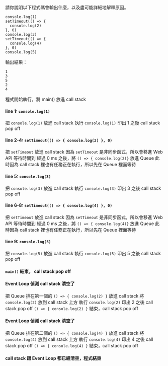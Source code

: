 請你說明以下程式碼會輸出什麼，以及盡可能詳細地解釋原因。

```
console.log(1)
setTimeout(() => {
  console.log(2)
}, 0)
console.log(3)
setTimeout(() => {
  console.log(4)
}, 0)
console.log(5)
```

輸出結果：
```
1
3
5
2
4
```

程式開始執行，將 main() 放進 call stack

#### line 1: `console.log(1)`

把 `console.log(1)` 放進 call stack
執行 `console.log(1)` 印出 1 之後 call stack pop off

#### line 2-4: `setTimeout(() => { console.log(2) }, 0)`

把 `setTimeout` 放進 call stack
因為 `setTimeout` 是非同步函式，所以會移進 Web API 等待時間到
經過 0 ms 之後，將 `() => { console.log(2)}` 放進 Queue 
此時因為 call stack 裡也有任務正在執行，所以先在 Queue 裡面等待

#### line 5: `console.log(3)`

把 `console.log(3)` 放進 call stack
執行 `console.log(3)` 印出 3 之後 call stack pop off

#### line 6-8: `setTimeout(() => { console.log(4) }, 0)`

把 `setTimeout` 放進 call stack
因為 `setTimeout` 是非同步函式，所以會移進 Web API 等待時間到
經過 0 ms 之後，將 `() => { console.log(4)}` 放進 Queue 
此時因為 call stack 裡也有任務正在執行，所以先在 Queue 裡面等待

#### line 9: `console.log(5)`

把 `console.log(5)` 放進 call stack
執行 `console.log(5)` 印出 5 之後 call stack pop off

#### `main()` 結束， call stack pop off

#### Event Loop 偵測 call stack 清空了

把 Queue 排在第一個的 `() => { console.log(2) }` 放進 call stack
將 `console.log(2)` 放到 call stack 上方
執行 `console.log(2)`  印出 2 之後 call stack pop off
`() => { console.log(2) }` 結束，call stack pop off

#### Event Loop 偵測 call stack 清空了

把 Queue 排在第二個的 `() => { console.log(4) }` 放進 call stack
將 `console.log(4)` 放到 call stack 上方
執行 `console.log(4)`   印出 4 之後 call stack pop off
`() => { console.log(4) }` 結束，call stack pop off

#### call stack 跟 Event Loop 都已經清空，程式結束
